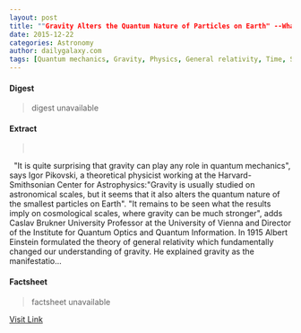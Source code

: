 ```yaml
---
layout: post
title: ""Gravity Alters the Quantum Nature of Particles on Earth" --What Does It Imply at Cosmological Scales? (Today's Most Popular)"
date: 2015-12-22
categories: Astronomy
author: dailygalaxy.com
tags: [Quantum mechanics, Gravity, Physics, General relativity, Time, Science, Mechanics, Physical sciences, Physical quantities, Theoretical physics, Cognitive science, Philosophy, Physical cosmology, Academic discipline interactions, Scientific method, Applied and interdisciplinary physics, Spacetime, Metaphysics, Modern physics, Scientific theories]
---
```



#### Digest
>digest unavailable

#### Extract
>       "It is quite surprising that gravity can play any role in quantum mechanics", says Igor Pikovski, a theoretical physicist working at the Harvard-Smithsonian Center for Astrophysics:"Gravity is usually studied on astronomical scales, but it seems that it also alters the quantum nature of the smallest particles on Earth". "It remains to be seen what the results imply on cosmological scales, where gravity can be much stronger", adds Caslav Brukner University Professor at the University of Vienna and Director of the Institute for Quantum Optics and Quantum Information. In 1915 Albert Einstein formulated the theory of general relativity which fundamentally changed our understanding of gravity. He explained gravity as the manifestatio...

#### Factsheet
>factsheet unavailable

[Visit Link](http://www.dailygalaxy.com/my_weblog/2015/12/gravity-alters-the-quantum-nature-of-particles-on-earth-what-does-it-imply-at-cosmological-scales-to.html)


